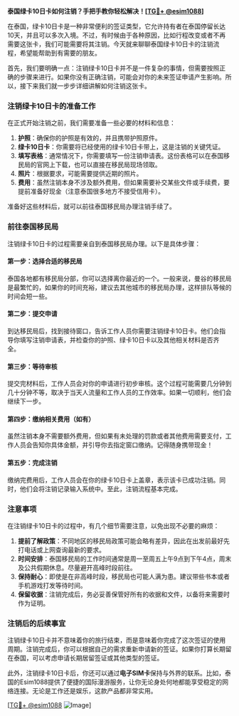 **泰国绿卡10日卡如何注销？手把手教你轻松解决！[[TG💪+ @esim1088](https://t.me/s/esim1088)]**

在泰国，绿卡10日卡是一种非常便利的签证类型，它允许持有者在泰国停留长达10天，并且可以多次入境。不过，有时候由于各种原因，比如行程改变或者不再需要这张卡，我们可能需要将其注销。今天就来聊聊泰国绿卡10日卡的注销流程，希望能帮助到有需要的朋友。

首先，我们要明确一点：注销绿卡10日卡并不是一件复杂的事情，但需要按照正确的步骤来进行。如果你没有正确注销，可能会对你的未来签证申请产生影响。所以，接下来我们就一步步详细讲解如何注销这张卡。

### 注销绿卡10日卡的准备工作

在正式开始注销之前，我们需要准备一些必要的材料和信息：

1. **护照**：确保你的护照是有效的，并且携带护照原件。
2. **绿卡10日卡**：你需要将已经使用的绿卡10日卡带上，这是注销的关键凭证。
3. **填写表格**：通常情况下，你需要填写一份注销申请表。这份表格可以在泰国移民局的官网上下载，也可以直接在移民局现场领取。
4. **照片**：根据要求，可能需要提供近期的照片。
5. **费用**：虽然注销本身不涉及额外费用，但如果需要补交某些文件或手续费，要提前准备好现金（注意泰国很多地方不接受信用卡）。

准备好这些材料后，就可以前往泰国移民局办理注销手续了。

### 前往泰国移民局

注销绿卡10日卡的过程需要亲自到泰国移民局办理。以下是具体步骤：

#### 第一步：选择合适的移民局
泰国各地都有移民局分部，你可以选择离你最近的一个。一般来说，曼谷的移民局是最繁忙的，如果你的时间充裕，建议去其他城市的移民局办理，这样排队等候的时间会短一些。

#### 第二步：提交申请
到达移民局后，找到接待窗口，告诉工作人员你需要注销绿卡10日卡。他们会指导你填写注销申请表，并检查你的护照、绿卡10日卡以及其他相关材料是否齐全。

#### 第三步：等待审核
提交完材料后，工作人员会对你的申请进行初步审核。这个过程可能需要几分钟到几十分钟不等，取决于当天人流量和工作人员的工作效率。如果一切顺利，他们会继续下一步。

#### 第四步：缴纳相关费用（如有）
虽然注销本身不需要额外费用，但如果有未处理的罚款或者其他费用需要支付，工作人员会告知你具体金额，并引导你去指定窗口缴纳。记得随身携带现金！

#### 第五步：完成注销
缴纳完费用后，工作人员会在你的绿卡10日卡上盖章，表示该卡已成功注销。同时，他们会将注销记录输入系统中。至此，注销流程基本完成。

### 注意事项

在注销绿卡10日卡的过程中，有几个细节需要注意，以免出现不必要的麻烦：

1. **提前了解政策**：不同地区的移民局政策可能会略有差异，因此在出发前最好先打电话或上网查询最新的要求。
2. **时间安排**：泰国移民局的工作时间通常是周一至周五上午9点到下午4点，周末及公共假期休息。尽量避开高峰时段前往。
3. **保持耐心**：即使是在非高峰时段，移民局也可能人满为患。建议带些书本或者手机游戏打发等待时间。
4. **保留收据**：注销完成后，务必妥善保管好所有的收据和文件，以备将来需要时作为证明。

### 注销后的后续事宜

注销绿卡10日卡并不意味着你的旅行结束，而是意味着你完成了这次签证的使用周期。注销完成后，你可以根据自己的需求重新申请新的签证。如果你打算长期留在泰国，可以考虑申请长期居留签证或其他类型的签证。

此外，注销绿卡10日卡后，你还可以通过**电子SIM卡**保持与外界的联系。比如，泰国的Esim1088提供了便捷的国际漫游服务，让你无论身处何地都能享受稳定的网络连接。无论是工作还是娱乐，这款产品都非常实用。

[[TG💪+ @esim1088](https://t.me/s/esim1088) ![Image](https://i.postimg.cc/4NQfJmqS/Snipaste-2025-05-13-00-14-12.png)]